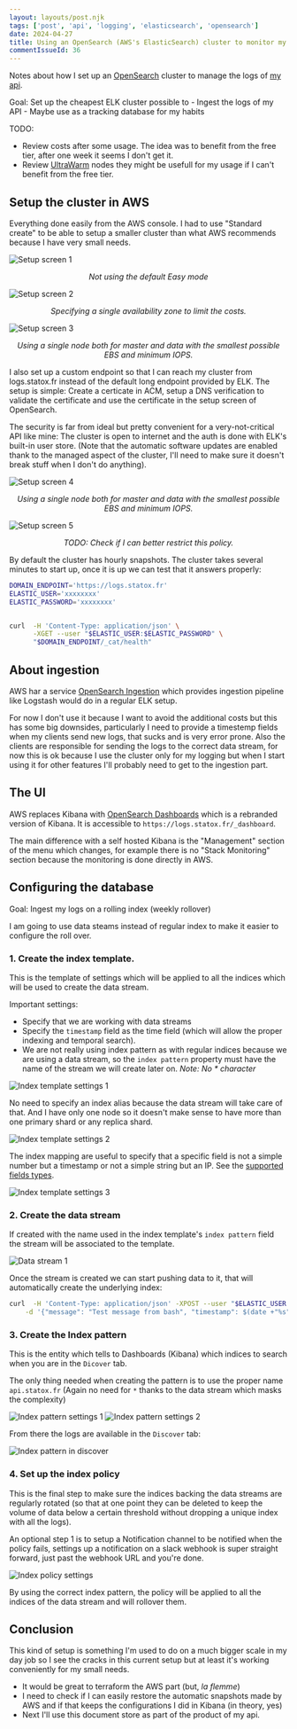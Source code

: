 ```yaml
---
layout: layouts/post.njk
tags: ['post', 'api', 'logging', 'elasticsearch', 'opensearch']
date: 2024-04-27
title: Using an OpenSearch (AWS's ElasticSearch) cluster to monitor my API
commentIssueId: 36
---
```


Notes about how I set up an [OpenSearch](https://docs.aws.amazon.com/opensearch-service/) cluster to manage the logs of [my api](https://github.com/statox/api.statox.fr).

Goal: Set up the cheapest ELK cluster possible to
    - Ingest the logs of my API
    - Maybe use as a tracking database for my habits

TODO:

- Review costs after some usage. The idea was to benefit from the free tier, after one week it seems I don't get it.
- Review [UltraWarm](https://docs.aws.amazon.com/opensearch-service/latest/developerguide/ultrawarm.html) nodes they might be usefull for my usage if I can't benefit from the free tier.


## Setup the cluster in AWS

Everything done easily from the AWS console. I had to use "Standard create" to be able to setup a smaller cluster than what AWS recommends because I have very small needs.

![Setup screen 1](./cluster_standard_create.png)
<center>
    <i>Not using the default Easy mode</i>
</center>


![Setup screen 2](./cluster_single_availability_zone.png)
<center>
    <i>Specifying a single availability zone to limit the costs.</i>
</center>

![Setup screen 3](./cluster_single_data_node.png)
<center>
    <i>Using a single node both for master and data with the smallest possible EBS and minimum IOPS.</i>
</center>


I also set up a custom endpoint so that I can reach my cluster from logs.statox.fr instead of the default long endpoint provided by ELK. The setup is simple: Create a certicate in ACM, setup a DNS verification to validate the certificate and use the certificate in the setup screen of OpenSearch.


The security is far from ideal but pretty convenient for a very-not-critical API like mine: The cluster is open to internet and the auth is done with ELK's built-in user store. (Note that the automatic software updates are enabled thank to the managed aspect of the cluster, I'll  need to make sure it doesn't break stuff when I don't do anything).

![Setup screen 4](./cluster_security.png)
<center>
    <i>Using a single node both for master and data with the smallest possible EBS and minimum IOPS.</i>
</center>


![Setup screen 5](./cluster_security_2.png)
<center>
    <i>TODO: Check if I can better restrict this policy.</i>
</center>


By default the cluster has hourly snapshots. The cluster takes several minutes to start up, once it is up we can test that it answers properly:

```bash
DOMAIN_ENDPOINT='https://logs.statox.fr'
ELASTIC_USER='xxxxxxxx'
ELASTIC_PASSWORD='xxxxxxxx'


curl  -H 'Content-Type: application/json' \
      -XGET --user "$ELASTIC_USER:$ELASTIC_PASSWORD" \
      "$DOMAIN_ENDPOINT/_cat/health"
```

## About ingestion

AWS har a service [OpenSearch Ingestion](https://docs.aws.amazon.com/opensearch-service/latest/developerguide/osis-get-started.html) which provides ingestion pipeline like Logstash would do in a regular ELK setup.

For now I don't use it because I want to avoid the additional costs but this has some big downsides, particularly I need to provide a timestemp fields when my clients send new logs, that sucks and is very error prone. Also the clients are responsible for sending the logs to the correct data stream, for now this is ok because I use the cluster only for my logging but when I start using it for other features I'll probably need to get to the ingestion part.

## The UI

AWS replaces Kibana with [OpenSearch Dashboards](https://docs.aws.amazon.com/opensearch-service/latest/developerguide/dashboards.html) which is a rebranded version of Kibana. It is accessible to `https://logs.statox.fr/_dashboard`.

The main difference with a self hosted Kibana is the "Management" section of the menu which changes, for example there is no "Stack Monitoring" section because the monitoring is done directly in AWS.

## Configuring the database

Goal: Ingest my logs on a rolling index (weekly rollover)

I am going to use data steams instead of regular index to make it easier to configure the roll over.

### 1. Create the index template.

This is the template of settings which will be applied to all the indices which will be used to create the data stream.

Important settings:

- Specify that we are working with data streams
- Specify the `timestamp` field as the time field (which will allow the proper indexing and temporal search).
- We are not really using index pattern as with regular indices because we are using a data stream, so the `index pattern` property must have the name of the stream we will create later on. _Note: No * character_

![Index template settings 1](./index_template_1.png)

No need to specify an index alias because the data stream will take care of that. And I have only one node so it doesn't make sense to have more than one primary shard or any replica shard.

![Index template settings 2](./index_template_2.png)

The index mapping are useful to specify that a specific field is not a simple number but a timestamp or not a simple string but an IP. See the [supported fields types](https://opensearch.org/docs/latest/field-types/supported-field-types/index/).

![Index template settings 3](./index_template_3.png)


### 2. Create the data stream

If created with the name used in the index template's `index pattern` field the stream will be associated to the template.

![Data stream 1](./data_stream_1.png)

Once the stream is created we can start pushing data to it, that will automatically create the underlying index:

```bash
curl  -H 'Content-Type: application/json' -XPOST --user "$ELASTIC_USER:$ELASTIC_PASSWORD" "$DOMAIN_ENDPOINT/api.statox.fr/_doc" \
    -d '{"message": "Test message from bash", "timestamp": $(date +"%s")000}' # With a shitty hack to transform seconds to milliseconds
```


### 3. Create the Index pattern

This is the entity which tells to Dashboards (Kibana) which indices to search when you are in the `Dicover` tab.

The only thing needed when creating the pattern is to use the proper name `api.statox.fr` (Again no need for `*` thanks to the data stream which masks the complexity)

![Index pattern settings 1](./index_pattern_1.png)
![Index pattern settings 2](./index_pattern_2.png)

From there the logs are available in the `Discover` tab:

![Index pattern in discover](./index_pattern_3.png)

### 4. Set up the index policy

This is the final step to make sure the indices backing the data streams are regularly rotated (so that at one point they can be deleted to keep the volume of data below a certain threshold without dropping a unique index with all the logs).


An optional step 1 is to setup a Notification channel to be notified when the policy fails, settings up a notification on a slack webhook is super straight forward, just past the webhook URL and you're done.


![Index policy settings](./index_policy_1.png)

By using the correct index pattern, the policy will be applied to all the indices of the data stream and will rollover them.


## Conclusion

This kind of setup is something I'm used to do on a much bigger scale in my day job so I see the cracks in this current setup but at least it's working conveniently for my small needs.

- It would be great to terraform the AWS part (but, _la flemme_)
- I need to check if I can easily restore the automatic snapshots made by AWS and if that keeps the configurations I did in Kibana (in theory, yes)
- Next I'll use this document store as part of the product of my api.

